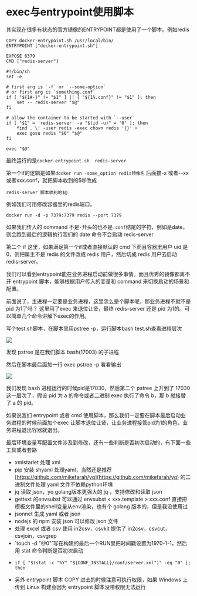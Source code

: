 # exec与entrypoint使用脚本

其实现在很多有状态的官方镜像的ENTRYPOINT都是使用了一个脚本。例如redis

```
COPY docker-entrypoint.sh /usr/local/bin/
ENTRYPOINT ["docker-entrypoint.sh"]

EXPOSE 6379
CMD ["redis-server"]
```

```
#!/bin/sh
set -e

# first arg is `-f` or `--some-option`
# or first arg is `something.conf`
if [ "${1#-}" != "$1" ] || [ "${1%.conf}" != "$1" ]; then
	set -- redis-server "$@"
fi

# allow the container to be started with `--user`
if [ "$1" = 'redis-server' -a "$(id -u)" = '0' ]; then
	find . \! -user redis -exec chown redis '{}' +
	exec gosu redis "$0" "$@"
fi

exec "$@"
```

最终运行的是`docker-entrypoint.sh  redis-server`

第一个if的逻辑是如果`docker run -some_option redis镜像名` 后面接-x 或者--xx或者xxx.conf，就把脚本收到的$@改成

```
redis-server 脚本收到的$@
```

例如我们可用修改容器里的redis端口。

```
docker run -d -p 7379:7379 redis --port 7379
```

如果我们传入的 command 不是`-`开头的也不是`.conf`结尾的字符，例如是date，则会跑到最后的逻辑执行我们的 date 命令不会启动 redis-server

第二个 if 这里，如果满足第一个if或者直接默认的 cmd 下而且容器里用户 uid 是0，则把属主不是 redis 的文件改成 redis 用户，然后切成 redis 用户去启动 redis-server。

我们可以看到entrypoint能在业务进程启动前做很多事情。而且优秀的镜像都离不开 entrypoint 脚本，能够根据用户传入的变量和 command 来切换启动的场景和配置。

前面说了，主进程一定要是业务进程，这里怎么是个脚本呢，那业务进程不就不是 pid 为1了吗？ 这里用了exec 来退位让贤，最终 redis-server 还是 pid 为1的。可以简单几个命令讲解下exec的作用。

写个test.sh脚本，在脚本里用pstree -p，运行脚本bash test.sh查看进程层次

![](<../../.gitbook/assets/image (2).png>)

发现 pstree 是在我们脚本 bash(17003) 的子进程

然后在脚本最后面加一行 exec pstree -p 看看输出

![](<../../.gitbook/assets/image (23).png>)

我们发现 bash 进程运行的时候pid是17030，然后第二个 pstree 上升到了 17030 这一层次了，假设 pid 为 a 的命令或者二进制 exec 执行了命令 b，那 b 就接替了 a 的 pid。

如果说我们 entrypoint 或者 cmd 使用脚本，那么我们一定要在脚本最后启动业务进程的时候前面加个exec 让脚本退位让贤，让业务进程接管pid为1的角色，业务进程退出容器就退出。

最后环境变量写配置文件涉及到修改，还有一些判断是否初次启动的，有下面一些工具或者套路

* xmlstarlet 处理 xml
* pip 安装 shyaml 处理yaml，当然还是推荐[https://github.com/mikefarah/yq](https://github.com/mikefarah/yq) 的二进制文件处理 yaml 文件不依赖python环境
* jq 读取 json，yq golang版本更强大的 jq ，支持修改和读取 json&#x20;
* gettext 的envsubst 可以通过 envsubst < xxx.template > xxx.conf 直接把模板文件里的shell变量从env渲染，也有个 golang 版本的，但是我没使用过
* jsonnet 生成 yaml 或者 json
* nodejs 的 npm 安装 json 可以修改 json 文件
* 处理 excel 或者 csv 使用 in2csv，csvkit 提供了 in2csv，csvcut，csvjoin，csvgrep
* \`touch -d "@0"\`写在构建的最后一个RUN里把时间戳设置为1970-1-1，然后用 stat 命令判断是否初次启动
* ```
  if [ "$(stat -c "%Y" "${CONF_INSTALL}/conf/server.xml")" -eq "0" ]; then
  ```
* 另外 entrypoint 脚本 COPY 进去的时候注意可执行权限，如果 Windows 上传到 Linux 构建会因为 entrypoint 脚本没带权限无法运行
